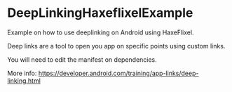 # DeepLinkingHaxeflixelExample

Example on how to use deeplinking on Android using HaxeFlixel.

Deep links are a tool to open you app on specific points using custom links.

You will need to edit the manifest on dependencies.

More info: https://developer.android.com/training/app-links/deep-linking.html
